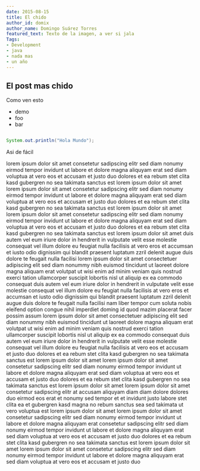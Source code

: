 ```yaml
---
date: 2015-08-15
title: El chido
author_id: domix
author_name: Domingo Suárez Torres
featured_text: Texto de la imagen, a ver si jala
Tags:
- Development
- java
- nada mas
- un año
---
```


## El post mas chido

Como ven esto

* demo
* foo
* bar 

```java

System.out.println("Hola Mundo");
```

Asi de fácil


lorem ipsum dolor sit amet consetetur sadipscing elitr sed diam nonumy
eirmod tempor invidunt ut labore et dolore magna aliquyam erat sed diam
voluptua at vero eos et accusam et justo duo dolores et ea rebum stet clita
kasd gubergren no sea takimata sanctus est lorem ipsum dolor sit amet lorem
ipsum dolor sit amet consetetur sadipscing elitr sed diam nonumy eirmod
tempor invidunt ut labore et dolore magna aliquyam erat sed diam voluptua at
vero eos et accusam et justo duo dolores et ea rebum stet clita kasd
gubergren no sea takimata sanctus est lorem ipsum dolor sit amet lorem ipsum
dolor sit amet consetetur sadipscing elitr sed diam nonumy eirmod tempor
invidunt ut labore et dolore magna aliquyam erat sed diam voluptua at vero
eos et accusam et justo duo dolores et ea rebum stet clita kasd gubergren no
sea takimata sanctus est lorem ipsum dolor sit amet
duis autem vel eum iriure dolor in hendrerit in vulputate velit esse
molestie consequat vel illum dolore eu feugiat nulla facilisis at vero eros
et accumsan et iusto odio dignissim qui blandit praesent luptatum zzril
delenit augue duis dolore te feugait nulla facilisi lorem ipsum dolor sit
amet consectetuer adipiscing elit sed diam nonummy nibh euismod tincidunt ut
laoreet dolore magna aliquam erat volutpat
ut wisi enim ad minim veniam quis nostrud exerci tation ullamcorper suscipit
lobortis nisl ut aliquip ex ea commodo consequat duis autem vel eum iriure
dolor in hendrerit in vulputate velit esse molestie consequat vel illum
dolore eu feugiat nulla facilisis at vero eros et accumsan et iusto odio
dignissim qui blandit praesent luptatum zzril delenit augue duis dolore te
feugait nulla facilisi
nam liber tempor cum soluta nobis eleifend option congue nihil imperdiet
doming id quod mazim placerat facer possim assum lorem ipsum dolor sit amet
consectetuer adipiscing elit sed diam nonummy nibh euismod tincidunt ut
laoreet dolore magna aliquam erat volutpat ut wisi enim ad minim veniam quis
nostrud exerci tation ullamcorper suscipit lobortis nisl ut aliquip ex ea
commodo consequat
duis autem vel eum iriure dolor in hendrerit in vulputate velit esse
molestie consequat vel illum dolore eu feugiat nulla facilisis
at vero eos et accusam et justo duo dolores et ea rebum stet clita kasd
gubergren no sea takimata sanctus est lorem ipsum dolor sit amet lorem ipsum
dolor sit amet consetetur sadipscing elitr sed diam nonumy eirmod tempor
invidunt ut labore et dolore magna aliquyam erat sed diam voluptua at vero
eos et accusam et justo duo dolores et ea rebum stet clita kasd gubergren no
sea takimata sanctus est lorem ipsum dolor sit amet lorem ipsum dolor sit
amet consetetur sadipscing elitr at accusam aliquyam diam diam dolore
dolores duo eirmod eos erat et nonumy sed tempor et et invidunt justo labore
stet clita ea et gubergren kasd magna no rebum sanctus sea sed takimata ut
vero voluptua est lorem ipsum dolor sit amet lorem ipsum dolor sit amet
consetetur sadipscing elitr sed diam nonumy eirmod tempor invidunt ut labore
et dolore magna aliquyam erat
consetetur sadipscing elitr sed diam nonumy eirmod tempor invidunt ut labore
et dolore magna aliquyam erat sed diam voluptua at vero eos et accusam et
justo duo dolores et ea rebum stet clita kasd gubergren no sea takimata
sanctus est lorem ipsum dolor sit amet lorem ipsum dolor sit amet consetetur
sadipscing elitr sed diam nonumy eirmod tempor invidunt ut labore et dolore
magna aliquyam erat sed diam voluptua at vero eos et accusam et justo duo